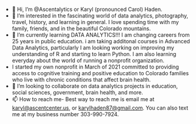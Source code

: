 - 👋 Hi, I’m @Ascentalytics or Karyl (pronounced Carol) Haden.
- 👀 I’m interested in the fascinating world of data analytics, photography, travel, history, and learning in general.  I love spending time with my family, friends, and in the beautiful Colorado mountains.
- 🌱 I’m currently learning DATA ANALYTICS!!!  I am changing careers from 25 years in public education.  i am taking additonal courses in Advanced Data Analytics, particularly I am looking working on improving my understanding of R and starting to learn Python. I am also learning everyday about the world of running a nonprofit organization.
- I started my own nonprofit in March of 2021 committed to providing access to cognitive training and positive education to Colorado families who live with chronic conditions that affect brain health.
- 💞️ I’m looking to collaborate on data analytics projects in education, social sciences, government, brain health, and more.
- 📫 How to reach me- Best way to reach me is email me at karyl@ascentcenter.us, or karylhaden87@gmail.com.  You can also text me at my business number 303-990-7924.

<!---
Ascentalytics/Ascentalytics is a ✨ special ✨ repository because its `README.md` (this file) appears on your GitHub profile.
You can click the Preview link to take a look at your changes.
--->
